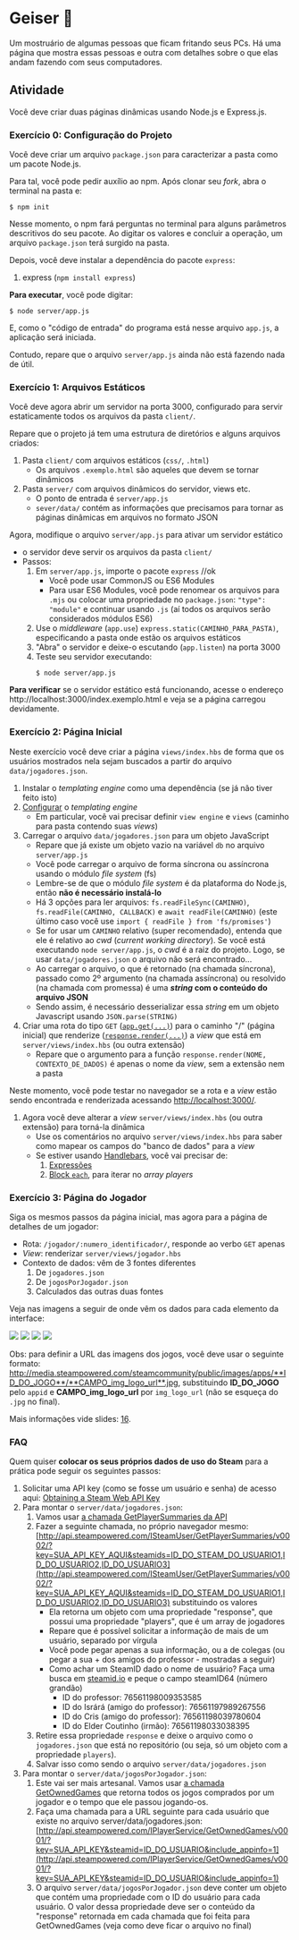 # Geiser 💨

Um mostruário de algumas pessoas que ficam fritando seus PCs. Há uma página que mostra essas pessoas e outra com detalhes sobre o que elas andam fazendo com seus computadores.


## Atividade

Você deve criar duas páginas dinâmicas usando Node.js e Express.js.


### Exercício 0: Configuração do Projeto

Você deve criar um arquivo `package.json` para caracterizar a pasta como um pacote Node.js.

Para tal, você pode pedir auxílio ao npm. Após clonar seu _fork_, abra o terminal na pasta e:

```
$ npm init
```

Nesse momento, o npm fará perguntas no terminal para alguns parâmetros descritivos do seu pacote. Ao digitar os valores e concluir a operação, um arquivo `package.json` terá surgido na pasta.

Depois, você deve instalar a dependência do pacote `express`:

1. express (`npm install express`)

**Para executar**, você pode digitar:

```
$ node server/app.js
```

E, como o "código de entrada" do programa está nesse arquivo `app.js`, a aplicação será iniciada.

Contudo, repare que o arquivo `server/app.js` ainda não está fazendo nada de útil.


### Exercício 1: Arquivos Estáticos

Você deve agora abrir um servidor na porta 3000, configurado para servir estaticamente todos os arquivos da pasta `client/`.

Repare que o projeto já tem uma estrutura de diretórios e alguns arquivos criados:

1. Pasta `client/` com arquivos estáticos (`css/`, `.html`)
   - Os arquivos `.exemplo.html` são aqueles que devem se tornar dinâmicos
1. Pasta `server/` com arquivos dinâmicos do servidor, views etc.
   - O ponto de entrada é `server/app.js`
   - `sever/data/` contém as informações que precisamos para tornar as páginas dinâmicas em arquivos no formato JSON

Agora, modifique o arquivo `server/app.js` para ativar um servidor estático

  - o servidor deve servir os arquivos da pasta `client/`
  - Passos:
    1. Em `server/app.js`, importe o pacote `express` //ok
       - Você pode usar CommonJS ou ES6 Modules
       - Para usar ES6 Modules, você pode renomear os arquivos para `.mjs` ou colocar uma propriedade no `package.json`: `"type": "module"` e continuar usando `.js` (aí todos os arquivos serão considerados módulos ES6)
    1. Use o _middleware_ (`app.use`) `express.static(CAMINHO_PARA_PASTA)`, especificando a pasta onde estão os arquivos estáticos
    1. "Abra" o servidor e deixe-o escutando (`app.listen`) na porta 3000
    1. Teste seu servidor executando:
       ```
       $ node server/app.js
       ```

**Para verificar** se o servidor estático está funcionando, acesse o endereço  http://localhost:3000/index.exemplo.html e veja se a página carregou devidamente.


### Exercício 2: Página Inicial

Neste exercício você deve criar a página `views/index.hbs` de forma que os usuários mostrados nela sejam buscados a partir do arquivo `data/jogadores.json`.

1. Instalar o _templating engine_ como uma dependência (se já não tiver feito isto)
1. [Configurar](http://expressjs.com/en/guide/using-template-engines.html) o _templating engine_
   - Em particular, você vai precisar definir `view engine` e `views` (caminho para pasta contendo suas _views_)
1. Carregar o arquivo `data/jogadores.json` para um objeto JavaScript
   - Repare que já existe um objeto vazio na variável `db` no arquivo `server/app.js`
   - Você pode carregar o arquivo de forma síncrona ou assíncrona usando o módulo _file system_ (fs)
   - Lembre-se de que o módulo _file system_ é da plataforma do Node.js, então **não é necessário instalá-lo**
   - Há 3 opções para ler arquivos: `fs.readFileSync(CAMINHO)`, `fs.readFile(CAMINHO, CALLBACK)` e `await readFile(CAMINHO)` (este último caso você use `import { readFile } from 'fs/promises'`)
   - Se for usar um `CAMINHO` relativo (super recomendado), entenda que ele é relativo ao _cwd_ (_current working directory_). Se você está executando `node server/app.js`, o _cwd_ é a raiz do projeto. Logo, se usar `data/jogadores.json` o arquivo não será encontrado...
   - Ao carregar o arquivo, o que é retornado (na chamada síncrona), passado como 2º argumento (na chamada assíncrona) ou resolvido (na chamada com promessa) é uma **_string_ com o conteúdo do arquivo JSON**
   - Sendo assim, é necessário desserializar essa _string_ em um objeto Javascript usando `JSON.parse(STRING)`
1. Criar uma rota do tipo `GET` ([`app.get(...)`](http://expressjs.com/starter/basic-routing.html)) para o caminho "/" (página inicial) que renderize ([`response.render(...)`](http://expressjs.com/en/4x/api.html#res.render)) a _view_ que está em `server/views/index.hbs` (ou outra extensão)
   - Repare que o argumento para a função `response.render(NOME, CONTEXTO_DE_DADOS)` é apenas o nome da _view_, sem a extensão nem a pasta


Neste momento, você pode testar no navegador se a rota e a _view_ estão sendo encontrada e renderizada acessando [http://localhost:3000/](http://localhost:3000/).

1. Agora você deve alterar a _view_ `server/views/index.hbs` (ou outra extensão) para torná-la dinâmica
   - Use os comentários no arquivo `server/views/index.hbs` para saber como mapear os campos do "banco de dados" para a _view_
   - Se estiver usando [Handlebars](http://handlebarsjs.com/), você vai precisar de:
     1. [Expressões](http://handlebarsjs.com/#getting-started)
     1. [Block `each`](http://handlebarsjs.com/builtin_helpers.html#iteration), para iterar no _array players_



### Exercício 3: Página do Jogador

Siga os mesmos passos da página inicial, mas agora para a página de detalhes de um jogador:

- Rota: `/jogador/:numero_identificador/`, responde ao verbo `GET` apenas
- _View_: renderizar `server/views/jogador.hbs`
- Contexto de dados: vêm de 3 fontes diferentes
  1. De `jogadores.json`
  1. De `jogosPorJogador.json`
  1. Calculados das outras duas fontes

Veja nas imagens a seguir de onde vêm os dados para cada elemento da interface:

![](docs/geiser-jogos1.png)
![](docs/geiser-jogos1-json.png)
![](docs/geiser-jogos2.png)
![](docs/geiser-jogos2-json.png)


Obs: para definir a URL das imagens dos jogos, você deve usar o seguinte formato: http://media.steampowered.com/steamcommunity/public/images/apps/**ID_DO_JOGO**/**CAMPO_img_logo_url**.jpg, substituindo **ID_DO_JOGO** pelo `appid` e **CAMPO_img_logo_url** por `img_logo_url` (não se esqueça do `.jpg` no final).

Mais informações vide slides: [16](http://fegemo.github.io/cefet-web/classes/ssn4/#16).


### FAQ

Quem quiser **colocar os seus próprios dados de uso do Steam** para a
prática pode seguir os seguintes passos:

1. Solicitar uma API key (como se fosse um usuário e senha) de acesso aqui:
   [Obtaining a Steam Web API Key](http://steamcommunity.com/dev)
1. Para montar o `server/data/jogadores.json`:
   1. Vamos usar [a chamada GetPlayerSummaries da API](https://developer.valvesoftware.com/wiki/Steam_Web_API#GetPlayerSummaries_.28v0002.29)
   1. Fazer a seguinte chamada, no próprio navegador mesmo: [http://api.steampowered.com/ISteamUser/GetPlayerSummaries/v0002/?key=SUA_API_KEY_AQUI&steamids=ID_DO_STEAM_DO_USUARIO1,ID_DO_USUARIO2,ID_DO_USUARIO3](http://api.steampowered.com/ISteamUser/GetPlayerSummaries/v0002/?key=SUA_API_KEY_AQUI&steamids=ID_DO_STEAM_DO_USUARIO1,ID_DO_USUARIO2,ID_DO_USUARIO3) substituindo os valores
      - Ela retorna um objeto com uma propriedade "response", que possui uma propriedade "players", que é um array de jogadores
      - Repare que é possível solicitar a informação de mais de um usuário, separado por vírgula
      - Você pode pegar apenas a sua informação, ou a de colegas (ou pegar a sua + dos amigos do professor - mostradas a seguir)
      - Como achar um SteamID dado o nome de usuário? Faça uma busca em [steamid.io](https://steamid.io) e peque o campo steamID64 (número grandão)
         - ID do professor: 76561198009353585
         - ID do Isrárá (amigo do professor): 76561197989267556
         - ID do Cris (amigo do professor): 76561198039780604
         - ID do Elder Coutinho (irmão): 76561198033038395 
   1. Retire essa propriedade `response` e deixe o arquivo como o `jogadores.json` que está no repositório (ou seja, só um objeto com a propriedade `players`).
   1. Salvar isso como sendo o arquivo `server/data/jogadores.json`
1. Para montar o `server/data/jogosPorJogador.json`:
   1. Este vai ser mais artesanal. Vamos usar [a chamada GetOwnedGames](https://developer.valvesoftware.com/wiki/Steam_Web_API#GetOwnedGames_.28v0001.29) que retorna todos os jogos comprados por um jogador e o tempo que ele passou jogando-os.
   1. Faça uma chamada para a URL seguinte para cada usuário que existe no arquivo  server/data/jogadores.json: [http://api.steampowered.com/IPlayerService/GetOwnedGames/v0001/?key=SUA_API_KEY&steamid=ID_DO_USUARIO&include_appinfo=1](http://api.steampowered.com/IPlayerService/GetOwnedGames/v0001/?key=SUA_API_KEY&steamid=ID_DO_USUARIO&include_appinfo=1)
   1. O arquivo  `server/data/jogosPorJogador.json` deve conter um objeto que contém uma propriedade com o ID do usuário para cada usuário. O valor dessa propriedade deve ser o conteúdo da "response" retornada em cada chamada que foi feita para GetOwnedGames (veja como deve ficar o arquivo no final)